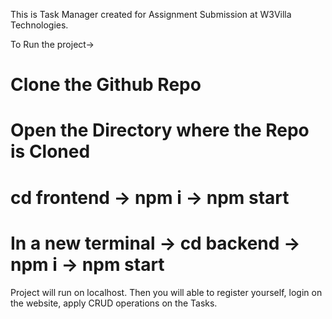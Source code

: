 This is Task Manager created for Assignment Submission at W3Villa Technologies.

To Run the project->
# Clone the Github Repo
# Open the Directory where the Repo is Cloned
# cd frontend -> npm i -> npm start
# In a new terminal -> cd backend -> npm i -> npm start

Project will run on localhost.
Then you will able to register yourself, login on the website, apply CRUD operations on the Tasks.

